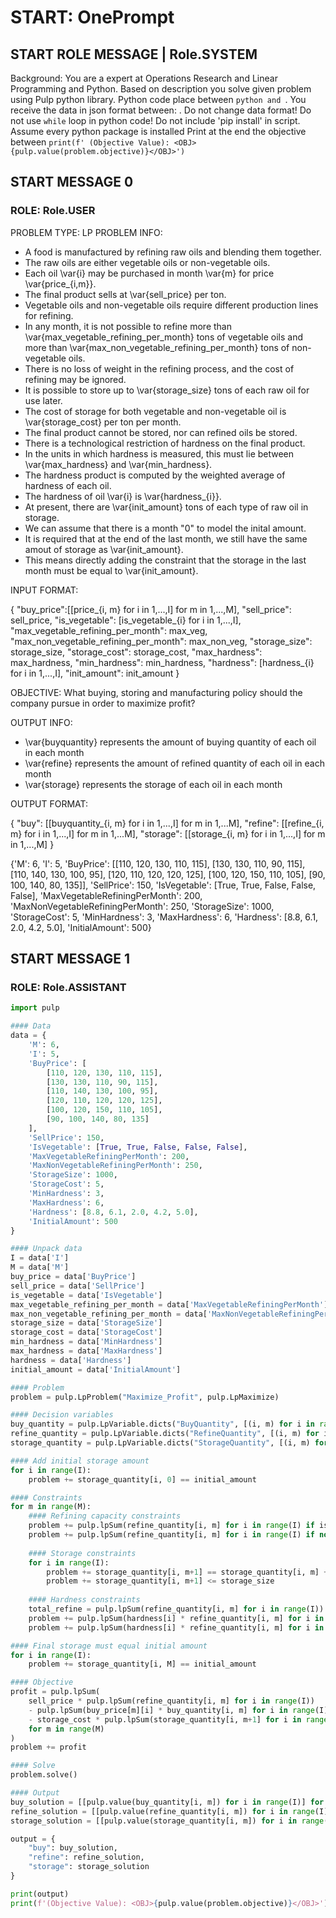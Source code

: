# START: OnePrompt 
## START ROLE MESSAGE | Role.SYSTEM 
Background: You are a expert at Operations Research and Linear Programming and Python. Based on description you solve given problem using Pulp python library. Python code place between ```python and ```. You receive the data in json format between: <DATA></DATA>. Do not change data format! Do not use `while` loop in python code! Do not include 'pip install' in script. Assume every python package is installed Print at the end the objective between <OBJ></OBJ> `print(f' (Objective Value): <OBJ>{pulp.value(problem.objective)}</OBJ>')`  
## START MESSAGE 0 
### ROLE: Role.USER
<DESCRIPTION>
PROBLEM TYPE: LP
PROBLEM INFO:

- A food is manufactured by refining raw oils and blending them together. 
- The raw oils are either vegetable oils or non-vegetable oils. 
- Each oil \var{i} may be purchased in month \var{m} for price \var{price_{i,m}}.
- The final product sells at \var{sell_price} per ton.
- Vegetable oils and non-vegetable oils require different production lines for refining. 
- In any month, it is not possible to refine more than \var{max_vegetable_refining_per_month} tons of vegetable oils and more than \var{max_non_vegetable_refining_per_month} tons of non-vegetable oils. 
- There is no loss of weight in the refining process, and the cost of refining may be ignored.
- It is possible to store up to \var{storage_size} tons of each raw oil for use later. 
- The cost of storage for both vegetable and non-vegetable oil is \var{storage_cost} per ton per month.
- The final product cannot be stored, nor can refined oils be stored.
- There is a technological restriction of hardness on the final product. 
- In the units in which hardness is measured, this must lie between \var{max_hardness} and \var{min_hardness}.
- The hardness product is computed by the weighted average of hardness of each oil.
- The hardness of oil \var{i} is \var{hardness_{i}}.
- At present, there are \var{init_amount} tons of each type of raw oil in storage. 
- We can assume that there is a month "0" to model the inital amount.
- It is required that at the end of the last month, we still have the same amout of storage as \var{init_amount}.
- This means directly adding the constraint that the storage in the last month must be equal to \var{init_amount}.


INPUT FORMAT:

{
    "buy_price":[[price_{i, m} for i in 1,...,I] for m in 1,...,M],
    "sell_price": sell_price,
    "is_vegetable": [is_vegetable_{i} for i in 1,...,I],
    "max_vegetable_refining_per_month": max_veg,
    "max_non_vegetable_refining_per_month": max_non_veg,
    "storage_size": storage_size,
    "storage_cost": storage_cost,
    "max_hardness": max_hardness,
    "min_hardness": min_hardness,
    "hardness": [hardness_{i} for i in 1,...,I],
    "init_amount": init_amount
}


OBJECTIVE: What buying, storing and manufacturing policy should the company pursue in order to maximize profit?

OUTPUT INFO: 

- \var{buyquantity} represents the amount of buying quantity of each oil in each month
- \var{refine} represents the amount of refined quantity of each oil in each month
- \var{storage} represents the storage of each oil in each month
 
OUTPUT FORMAT: 

{
    "buy": [[buyquantity_{i, m} for i in 1,...,I] for m in 1,...M],
    "refine": [[refine_{i, m} for i in 1,...,I] for m in 1,...M],
    "storage": [[storage_{i, m} for i in 1,...,I] for m in 1,...,M]
} 

</DESCRIPTION>
<DATA>
{'M': 6, 'I': 5, 'BuyPrice': [[110, 120, 130, 110, 115], [130, 130, 110, 90, 115], [110, 140, 130, 100, 95], [120, 110, 120, 120, 125], [100, 120, 150, 110, 105], [90, 100, 140, 80, 135]], 'SellPrice': 150, 'IsVegetable': [True, True, False, False, False], 'MaxVegetableRefiningPerMonth': 200, 'MaxNonVegetableRefiningPerMonth': 250, 'StorageSize': 1000, 'StorageCost': 5, 'MinHardness': 3, 'MaxHardness': 6, 'Hardness': [8.8, 6.1, 2.0, 4.2, 5.0], 'InitialAmount': 500}</DATA>


## START MESSAGE 1 
### ROLE: Role.ASSISTANT
```python
import pulp

#### Data
data = {
    'M': 6,
    'I': 5,
    'BuyPrice': [
        [110, 120, 130, 110, 115],
        [130, 130, 110, 90, 115],
        [110, 140, 130, 100, 95],
        [120, 110, 120, 120, 125],
        [100, 120, 150, 110, 105],
        [90, 100, 140, 80, 135]
    ],
    'SellPrice': 150,
    'IsVegetable': [True, True, False, False, False],
    'MaxVegetableRefiningPerMonth': 200,
    'MaxNonVegetableRefiningPerMonth': 250,
    'StorageSize': 1000,
    'StorageCost': 5,
    'MinHardness': 3,
    'MaxHardness': 6,
    'Hardness': [8.8, 6.1, 2.0, 4.2, 5.0],
    'InitialAmount': 500
}

#### Unpack data
I = data['I']
M = data['M']
buy_price = data['BuyPrice']
sell_price = data['SellPrice']
is_vegetable = data['IsVegetable']
max_vegetable_refining_per_month = data['MaxVegetableRefiningPerMonth']
max_non_vegetable_refining_per_month = data['MaxNonVegetableRefiningPerMonth']
storage_size = data['StorageSize']
storage_cost = data['StorageCost']
min_hardness = data['MinHardness']
max_hardness = data['MaxHardness']
hardness = data['Hardness']
initial_amount = data['InitialAmount']

#### Problem
problem = pulp.LpProblem("Maximize_Profit", pulp.LpMaximize)

#### Decision variables
buy_quantity = pulp.LpVariable.dicts("BuyQuantity", [(i, m) for i in range(I) for m in range(M)], lowBound=0, cat='Continuous')
refine_quantity = pulp.LpVariable.dicts("RefineQuantity", [(i, m) for i in range(I) for m in range(M)], lowBound=0, cat='Continuous')
storage_quantity = pulp.LpVariable.dicts("StorageQuantity", [(i, m) for i in range(I) for m in range(M+1)], lowBound=0, cat='Continuous')

#### Add initial storage amount
for i in range(I):
    problem += storage_quantity[i, 0] == initial_amount

#### Constraints
for m in range(M):
    #### Refining capacity constraints
    problem += pulp.lpSum(refine_quantity[i, m] for i in range(I) if is_vegetable[i]) <= max_vegetable_refining_per_month
    problem += pulp.lpSum(refine_quantity[i, m] for i in range(I) if not is_vegetable[i]) <= max_non_vegetable_refining_per_month
    
    #### Storage constraints
    for i in range(I):
        problem += storage_quantity[i, m+1] == storage_quantity[i, m] + buy_quantity[i, m] - refine_quantity[i, m]
        problem += storage_quantity[i, m+1] <= storage_size
    
    #### Hardness constraints
    total_refine = pulp.lpSum(refine_quantity[i, m] for i in range(I))
    problem += pulp.lpSum(hardness[i] * refine_quantity[i, m] for i in range(I)) >= min_hardness * total_refine
    problem += pulp.lpSum(hardness[i] * refine_quantity[i, m] for i in range(I)) <= max_hardness * total_refine

#### Final storage must equal initial amount
for i in range(I):
    problem += storage_quantity[i, M] == initial_amount

#### Objective
profit = pulp.lpSum(
    sell_price * pulp.lpSum(refine_quantity[i, m] for i in range(I)) 
    - pulp.lpSum(buy_price[m][i] * buy_quantity[i, m] for i in range(I))
    - storage_cost * pulp.lpSum(storage_quantity[i, m+1] for i in range(I))
    for m in range(M)
)
problem += profit

#### Solve
problem.solve()

#### Output
buy_solution = [[pulp.value(buy_quantity[i, m]) for i in range(I)] for m in range(M)]
refine_solution = [[pulp.value(refine_quantity[i, m]) for i in range(I)] for m in range(M)]
storage_solution = [[pulp.value(storage_quantity[i, m]) for i in range(I)] for m in range(M+1)]

output = {
    "buy": buy_solution,
    "refine": refine_solution,
    "storage": storage_solution
}

print(output)
print(f'(Objective Value): <OBJ>{pulp.value(problem.objective)}</OBJ>')
```

